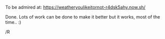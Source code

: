 To be admired at:
https://weatheryoulikeitornot-r4dsk5ahy.now.sh/

Done. Lots of work can be done to make it better but it works, most of the time.. :)

/R